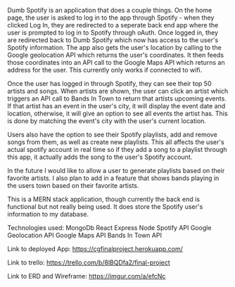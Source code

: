 Dumb Spotify is an application that does a couple things. On the home page, the user is asked to log in to the app through Spotify - when they clicked Log In, they are redirected to a seperate back end app where the user is prompted to log in to Spotify through oAuth. Once logged in, they are redirected back to Dumb Spotify which now has access to the user's Spotify information. The app also gets the user's location by calling to the Google geolocation API which returns the user's coordinates. It then feeds those coordinates into an API call to the Google Maps API which returns an address for the user. This currently only works if connected to wifi. 

Once the user has logged in through Spotify, they can see their top 50 artists and songs. When artists are shown, the user can click an artist which triggers an API call to Bands In Town to return that artists upcoming events. If that artist has an event in the user's city, it will display the event date and location, otherwise, it will give an option to see all events the artist has. This is done by matching the event's city with the user's current location. 

Users also have the option to see their Spotify playlists, add and remove songs from them, as well as create new playlists. This all affects the user's actual spotify account in real time so if they add a song to a playlist through this app, it actually adds the song to the user's Spotify account. 

In the future I would like to allow a user to generate playlists based on their favorite artists. I also plan to add in a feature that shows bands playing in the users town based on their favorite artists.

This is a MERN stack application, though currently the back end is functional but not really being used. It does store the Spotify user's information to my database.

Technologies used: 
MongoDb
React
Express
Node
Spotify API
Google Geolocation API
Google Maps API
Bands In Town API

Link to deployed App: 
https://cgfinalproject.herokuapp.com/

Link to trello:
https://trello.com/b/8lBQDfa2/final-project

Link to ERD and Wireframe:
https://imgur.com/a/efcNc
